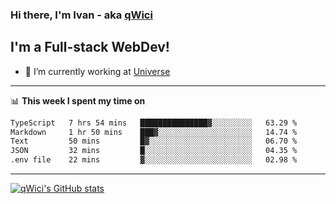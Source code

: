 ### Hi there, I'm Ivan - aka [qWici][website]

## I'm a Full-stack WebDev!
- 🔭 I’m currently working at [Universe][universe]

---

📊 **This week I spent my time on**
<!--START_SECTION:waka-->

```txt
TypeScript   7 hrs 54 mins   ███████████████▓░░░░░░░░░   63.29 %
Markdown     1 hr 50 mins    ███▓░░░░░░░░░░░░░░░░░░░░░   14.74 %
Text         50 mins         █▓░░░░░░░░░░░░░░░░░░░░░░░   06.70 %
JSON         32 mins         █░░░░░░░░░░░░░░░░░░░░░░░░   04.35 %
.env file    22 mins         ▓░░░░░░░░░░░░░░░░░░░░░░░░   02.98 %
```

<!--END_SECTION:waka-->

---

[![qWici's GitHub stats](https://github-readme-stats.vercel.app/api?username=qWici)](https://github.com/qWici/github-readme-stats)

[website]: https://devkucher.com
[twitter]: https://twitter.com/KucherDev
[linkedin]: https://www.linkedin.com/in/ivankucher
[universe]: https://universeapps.limited
